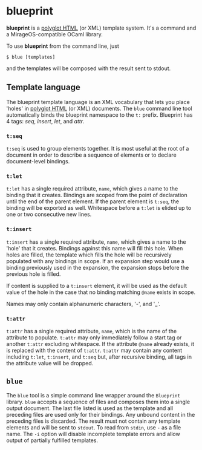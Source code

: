 # blueprint

**blueprint** is a [polyglot HTML](http://www.w3.org/TR/html-polyglot/)
(or XML) template system. It's a command and a MirageOS-compatible OCaml
library.

To use **blueprint** from the command line, just

```
$ blue [templates]
```

and the templates will be composed with the result sent to stdout.

## Template language

The blueprint template language is an XML vocabulary that lets you place
'holes' in [polyglot HTML](http://www.w3.org/TR/html-polyglot/) (or XML)
documents. The `blue` command line tool automatically binds the
blueprint namespace to the `t:` prefix. Blueprint has 4 tags: *seq*,
*insert*, *let*, and *attr*.

### `t:seq`

`t:seq` is used to group elements together. It is most useful at the
root of a document in order to describe a sequence of elements or to
declare document-level bindings.

### `t:let`

`t:let` has a single required attribute, `name`, which gives a name to
the binding that it creates. Bindings are scoped from the point of
declaration until the end of the parent element. If the parent element
is `t:seq`, the binding will be exported as well. Whitespace before a
`t:let` is elided up to one or two consecutive new lines.

### `t:insert`

`t:insert` has a single required attribute, `name`, which gives a name
to the 'hole' that it creates. Bindings against this name will fill this
hole. When holes are filled, the template which fills the hole will be
recursively populated with any bindings in scope. If an expansion step
would use a binding previously used in the expansion, the expansion
stops before the previous hole is filled.

If content is supplied to a `t:insert` element, it will be used as the
default value of the hole in the case that no binding matching `@name`
exists in scope.

Names may only contain alphanumeric characters, '-', and '_'.

### `t:attr`

`t:attr` has a single required attribute, `name`, which is the name of
the attribute to populate. `t:attr` may only immediately follow a start
tag or another `t:attr` excluding whitespace. If the attribute `@name`
already exists, it is replaced with the content of `t:attr`. `t:attr`
may contain any content including `t:let`, `t:insert`, and `t:seq` but,
after recursive binding, all tags in the attribute value will be
dropped.

## `blue`

The `blue` tool is a simple command line wrapper around the `Blueprint`
library. `blue` accepts a sequence of files and composes them into a
single output document. The last file listed is used as the template and
all preceding files are used only for their bindings. Any unbound content
in the preceding files is discarded. The result must not contain any
template elements and will be sent to `stdout`. To read from `stdin`,
use `-` as a file name. The `-i` option will disable incomplete template
errors and allow output of partially fulfilled templates.

